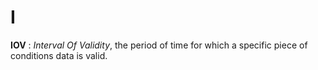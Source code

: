 # I

**IOV**
: *Interval Of Validity*, the period of time for which a specific piece of conditions data is valid.
